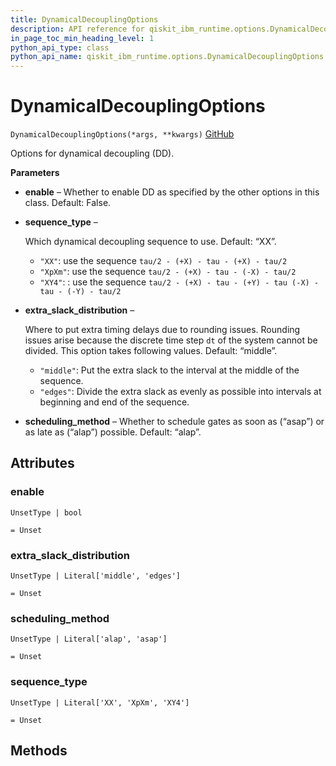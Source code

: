 ```yaml
---
title: DynamicalDecouplingOptions
description: API reference for qiskit_ibm_runtime.options.DynamicalDecouplingOptions
in_page_toc_min_heading_level: 1
python_api_type: class
python_api_name: qiskit_ibm_runtime.options.DynamicalDecouplingOptions
---
```


# DynamicalDecouplingOptions

<span id="qiskit_ibm_runtime.options.DynamicalDecouplingOptions" />

`DynamicalDecouplingOptions(*args, **kwargs)` [GitHub](https://github.com/Qiskit/qiskit-ibm-runtime/tree/main/qiskit_ibm_runtime/options/dynamical_decoupling_options.py#L20-L50 "view source code")

Options for dynamical decoupling (DD).

**Parameters**

*   **enable** – Whether to enable DD as specified by the other options in this class. Default: False.

*   **sequence\_type** –

    Which dynamical decoupling sequence to use. Default: “XX”.

    *   `"XX"`: use the sequence `tau/2 - (+X) - tau - (+X) - tau/2`
    *   `"XpXm"`: use the sequence `tau/2 - (+X) - tau - (-X) - tau/2`
    *   `"XY4"`: : use the sequence `tau/2 - (+X) - tau - (+Y) - tau (-X) - tau - (-Y) - tau/2`

*   **extra\_slack\_distribution** –

    Where to put extra timing delays due to rounding issues. Rounding issues arise because the discrete time step `dt` of the system cannot be divided. This option takes following values. Default: “middle”.

    *   `"middle"`: Put the extra slack to the interval at the middle of the sequence.
    *   `"edges"`: Divide the extra slack as evenly as possible into intervals at beginning and end of the sequence.

*   **scheduling\_method** – Whether to schedule gates as soon as (“asap”) or as late as (“alap”) possible. Default: “alap”.

## Attributes

<span id="qiskit_ibm_runtime.options.DynamicalDecouplingOptions.enable" />

### enable

`UnsetType | bool`

`= Unset`

<span id="qiskit_ibm_runtime.options.DynamicalDecouplingOptions.extra_slack_distribution" />

### extra\_slack\_distribution

`UnsetType | Literal['middle', 'edges']`

`= Unset`

<span id="qiskit_ibm_runtime.options.DynamicalDecouplingOptions.scheduling_method" />

### scheduling\_method

`UnsetType | Literal['alap', 'asap']`

`= Unset`

<span id="qiskit_ibm_runtime.options.DynamicalDecouplingOptions.sequence_type" />

### sequence\_type

`UnsetType | Literal['XX', 'XpXm', 'XY4']`

`= Unset`

## Methods

